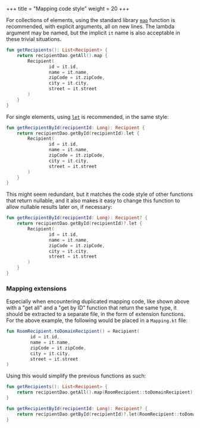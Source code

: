 +++
title = "Mapping code style"
weight = 20
+++

For collections of elements, using the standard library [`map`](https://kotlinlang.org/api/latest/jvm/stdlib/kotlin.collections/map.html) function is recommended, with explicit arguments, all on new lines. The lambda argument may be named, but the implicit `it` name is also acceptable in these trivial situations.

```kotlin
fun getRecipients(): List<Recipient> {
    return recipientDao.getAll().map {
        Recipient(
                id = it.id,
                name = it.name,
                zipCode = it.zipCode,
                city = it.city,
                street = it.street
        )
    }
}
```

For single elements, using [`let`](https://kotlinlang.org/api/latest/jvm/stdlib/kotlin/let.html) is recommended, in the same style:

```kotlin
fun getRecipientById(recipientId: Long): Recipient {
    return recipientDao.getById(recipientId).let {
        Recipient(
                id = it.id,
                name = it.name,
                zipCode = it.zipCode,
                city = it.city,
                street = it.street
        )
    }
}
```

This might seem redundant, but it matches the code style of other functions that return nullable, and it also makes it easy to change this function to allow nullable results later on, if necessary:

```kotlin
fun getRecipientById(recipientId: Long): Recipient? {
    return recipientDao.getById(recipientId)?.let {
        Recipient(
                id = it.id,
                name = it.name,
                zipCode = it.zipCode,
                city = it.city,
                street = it.street
        )
    }
}
```

### Mapping extensions

Especially when encountering duplicated mapping code, like shown above with a "get all" and a "get by ID" function that return the same type, it should be extracted to a separate file, in the form of extension functions. For the above example, the following would be placed in a `Mapping.kt` file:

```kotlin
fun RoomRecipient.toDomainRecipient() = Recipient(
         id = it.id,
         name = it.name,
         zipCode = it.zipCode,
         city = it.city,
         street = it.street
)
 ```
 
Using this would simplify the previous functions as such:
 
 ```kotlin
 fun getRecipients(): List<Recipient> {
     return recipientDao.getAll().map(RoomRecipient::toDomainRecipient)
 }
 
 fun getRecipientById(recipientId: Long): Recipient? {
     return recipientDao.getById(recipientId)?.let(RoomRecipient::toDomainRecipient)
 }
 ```
